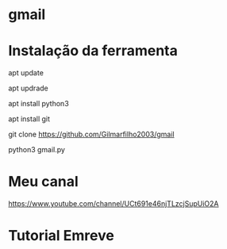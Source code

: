 # gmail

# Instalação da ferramenta 

apt update 

apt updrade

apt install python3

apt install git 

git clone https://github.com/Gilmarfilho2003/gmail

python3 gmail.py


# Meu canal 

https://www.youtube.com/channel/UCt691e46njTLzcjSupUiO2A

# Tutorial Emreve
